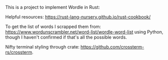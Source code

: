 This is a project to implement Wordle in Rust:

Helpful resources:
https://rust-lang-nursery.github.io/rust-cookbook/

To get the list of words I scrapped them from:
https://www.wordunscrambler.net/word-list/wordle-word-list
using Python, though I haven't confirmed if that's all the possible words.

Nifty terminal styling through crate: https://github.com/crossterm-rs/crossterm.